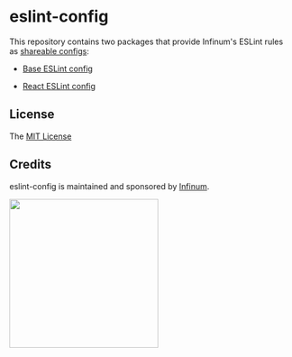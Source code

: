 # eslint-config

This repository contains two packages that provide Infinum's ESLint rules as [shareable configs](https://eslint.org/docs/developer-guide/shareable-configs.html):

- [Base ESLint config](eslint-config/README.md)

- [React ESLint config](eslint-config-react/README.md)

## License

The [MIT License](LICENSE)

## Credits

eslint-config is maintained and sponsored by
[Infinum](https://www.infinum.com).

<img src="https://infinum.com/infinum.png" width="264">
